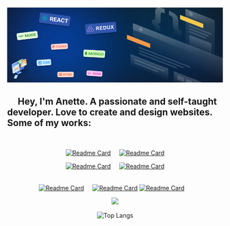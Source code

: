 <div align='center' width ='100%'>

![cover](./banner.png)

</div>
<h2> &nbsp;&nbsp;&nbsp;&nbsp;   Hey, I'm Anette. A passionate and self-taught developer. Love to create and design websites. Some of my works: </h2>
<br/>

<div align='center'>

[![Readme Card](https://github-readme-stats.vercel.app/api/pin/?username=redsquirrrel&repo=full-stack-open-2021&theme=tokyonight)](https://github.com/RedSquirrrel/full-stack-open-2021) &nbsp;&nbsp;&nbsp; [![Readme Card](https://github-readme-stats.vercel.app/api/pin/?username=redsquirrrel&repo=Tip-Calculator&theme=tokyonight)](https://github.com/RedSquirrrel/tip-calculator)

[![Readme Card](https://github-readme-stats.vercel.app/api/pin/?username=redsquirrrel&repo=time-tracking-dashboard&theme=tokyonight)](https://github.com/RedSquirrrel/Time-Tracking-Dashboard) &nbsp;&nbsp;&nbsp; [![Readme Card](https://github-readme-stats.vercel.app/api/pin/?username=redsquirrrel&repo=sunnyside-agency-landing-page&theme=tokyonight)](https://github.com/RedSquirrrel/sunnyside-agency-landing-page)
<br/>
<br/>
<br/>
[![Readme Card](https://github-readme-stats.vercel.app/api/pin/?username=redsquirrrel&repo=todo&theme=tokyonight)](https://github.com/RedSquirrrel/todo) &nbsp;&nbsp;&nbsp;
[![Readme Card](https://github-readme-stats.vercel.app/api/pin/?username=redsquirrrel&repo=space-tourism&theme=tokyonight)](https://github.com/RedSquirrrel/space-tourism)
[![Readme Card](https://github-readme-stats.vercel.app/api/pin/?username=redsquirrrel&repo=keyboard-event&theme=tokyonight)](https://github.com/RedSquirrrel/keyboard-event) &nbsp;&nbsp;&nbsp; 

</div>

<p align='center'>
<img width='38%' src="https://github-readme-stats.vercel.app/api?username=redsquirrrel&show_icons=true&theme=tokyonight" > 
</p>

<p align='center'>
<img width='38%' src="https://github-readme-stats.vercel.app/api/top-langs/?username=redsquirrrel&theme=tokyonight" alt="Top Langs">
</p>
